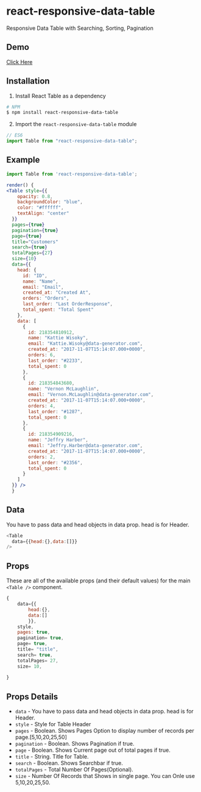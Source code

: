 # react-responsive-data-table
Responsive Data Table with Searching, Sorting, Pagination

## Demo
[Click Here](https://miteshtagadiya.github.io/react-responsive-data-table/)

## Installation

1.  Install React Table as a dependency

```bash
# NPM
$ npm install react-responsive-data-table
```

2.  Import the `react-responsive-data-table` module

```javascript
// ES6
import Table from "react-responsive-data-table";
```


## Example
```jsx
import Table from 'react-responsive-data-table';

render() {
<Table style={{
    opacity: 0.8,
    backgroundColor: "blue",
    color: "#ffffff",
    textAlign: "center"
  }}
  pages={true}
  pagination={true}
  page={true}
  title="Customers"
  search={true}
  totalPages={27}
  size={10}
  data={{
    head: {
      id: "ID",
      name: "Name",
      email: "Email",
      created_at: "Created At",
      orders: "Orders",
      last_order: "Last OrderResponse",
      total_spent: "Total Spent"
    },
    data: [
      {
        id: 218354810912,
        name: "Kattie Wisoky",
        email: "Kattie.Wisoky@data-generator.com",
        created_at: "2017-11-07T15:14:07.000+0000",
        orders: 6,
        last_order: "#2233",
        total_spent: 0
      },
      {
        id: 218354843680,
        name: "Vernon McLaughlin",
        email: "Vernon.McLaughlin@data-generator.com",
        created_at: "2017-11-07T15:14:07.000+0000",
        orders: 4,
        last_order: "#1287",
        total_spent: 0
      },
      {
        id: 218354909216,
        name: "Jeffry Harber",
        email: "Jeffry.Harber@data-generator.com",
        created_at: "2017-11-07T15:14:07.000+0000",
        orders: 2,
        last_order: "#2356",
        total_spent: 0
      }
    ]
  }} />
  }

```

## Data
You have to pass data and head objects in data prop. head is for Header.
```javascript
<Table
  data={{head:{},data:[]}}
/>
```

## Props

These are all of the available props (and their default values) for the main `<Table />` component.
```javascript
{
    data={{
        head:{},
        data:[]
        }},
    style,
    pages: true,
    pagination= true,
    page= true,
    title= "title",
    search= true,
    totalPages= 27,
    size= 10,
    
}
```

## Props Details

* `data` - You have to pass data and head objects in data prop. head is for Header.
* `style` - Style for Table Header
* `pages` - Boolean. Shows Pages Option to display number of records per page.[5,10,20,25,50]
* `pagination` - Boolean. Shows Pagination if true.
* `page` - Boolean. Shows Current page out of total pages if true.
* `title` - String. Title for Table.
* `search` - Boolean. Shows Searchbar if true.
* `totalPages` - Total Number Of Pages(Optional).
* `size` - Number Of Records that Shows in single page. You can Onle use 5,10,20,25,50.
